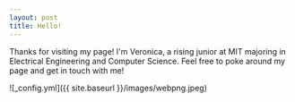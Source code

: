 ```yaml
---
layout: post
title: Hello!
---
```


Thanks for visiting my page! I'm Veronica, a rising junior at MIT  majoring in Electrical Engineering and Computer Science. Feel free to poke around my page and get in touch with me!

![_config.yml]({{ site.baseurl }}/images/webpng.jpeg)


